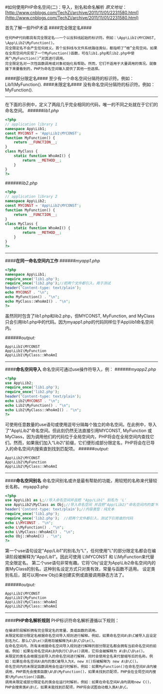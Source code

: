 #如何使用PHP命名空间(二)：导入，别名和命名解析
*原文地址*：[http://www.cnblogs.com/TechZi/archive/2011/11/01/2231580.html](http://www.cnblogs.com/TechZi/archive/2011/11/01/2231580.html)

首先了解一些PHP术语
####完全限定名####
```text
任何PHP代码都具有完全限定名——一个以反斜线起始的标识符。例如：\App\Lib1\MYCONST, \App\Lib2\MyFunction()。
完全限定名不会产生任何歧义。首个反斜线与文件系统路径类似，都指明了“根”全局空间。如果在全局空间内实现了一个MyFunction()函数，可在lib1.php和lib2.php中使用“\MyFunction()”对其进行调用。
完全限定名对一次性函数调用或对象初始化有帮助。然而，它们不适用于大量调用的情况。就像接下来要看到的，PHP为命名空间输入提供了其他一些选择。
```
####部分限定名####
至少有一个命名空间分隔符的标识符。例如：Lib1\MyFunction().
####未限定名####
没有命名空间分隔符的标识符。例如：MyFunction().


----------


在下面的示例中，定义了两段几乎完全相同的代码，唯一的不同之处就在于它们的命名空间。
######*lib1.php*
```php
<?php
// application library 1
namespace App\Lib1;
const MYCONST = 'App\Lib1\MYCONST';
function MyFunction() {
    return __FUNCTION__;
}
class MyClass {
    static function WhoAmI() {
        return __METHOD__;
    }
}
?>
```

######*lib2.php*
```php
<?php
// application library 2
namespace App\Lib2;
const MYCONST = 'App\Lib2\MYCONST';
function MyFunction() {
    return __FUNCTION__;
}
class MyClass {
    static function WhoAmI() {
        return __METHOD__;
    }
}
?>
```


----------


####**在同一命名空间内工作**
######*myapp1.php*
```php
<?php
namespace App\Lib1;
require_once('lib1.php');
require_once('lib2.php');//把两个文件都引入，用于测试
header('Content-type: text/plain');
echo MYCONST . "\n";
echo MyFunction() . "\n";
echo MyClass::WhoAmI() . "\n";
?>
```
虽然同时包含了lib1.php和lib2.php，但MYCONST, MyFunction, and MyClass只会引用lib1.php中的代码。因为myapp1.php的代码同样位于App\lib1命名空间内。

######*output:*
```text
App\Lib1\MYCONST
App\Lib1\MyFunction
App\Lib1\MyClass::WhoAmI
```


----------


####**命名空间导入**
命名空间可通过use操作符导入，例：
######*myapp2.php*
```php
<?php
use App\Lib2;
require_once('lib1.php');
require_once('lib2.php');
header('Content-type: text/plain');
echo Lib2\MYCONST . "\n";
echo Lib2\MyFunction() . "\n";
echo Lib2\MyClass::WhoAmI() . "\n";
?>
```
可使用任意数量的use语句或使用逗号分隔每个独立的命名空间。在此例中，导入了“App\Lib2”命名空间。但此刻仍然无法直接引用MYCONST, MyFunction 或 MyClass，因为调用他们的代码位于全局空间内，PHP将会在全局空间内查找它们。然而，如果我们加入“Lib2\”前缀，它们便形成部分限定名，PHP将会在已导入的命名空间内搜索直到找到匹配项。
######*output:*
```text
App\Lib2\MYCONST
App\Lib2\MyFunction
App\Lib2\MyClass::WhoAmI
```


----------


####**命名空间别名**
命名空间别名或许是最有帮助的功能，用较短的名称来代替较长名称。
myapp3.php
```php
<?php
use App\Lib1 as L;//导入命名空间并且把 "App/Lib1" 别名为 'L'
use App\Lib2\MyClass as Obj;//导入命名空间 并且把"App/Lib2/"命名空间内的类'MyClass' 别名为 'Obj'
header('Content-type: text/plain');//内容类型：纯文本
require_once('lib1.php');
require_once('lib2.php');  //把两个文件都引入，测试下引用谁的代码
echo L\MYCONST . "\n";
echo L\MyFunction() . "\n";
echo L\MyClass::WhoAmI() . "\n";
echo Obj::WhoAmI() . "\n";
?>
```
第一个use语句设定"App/Lib1"的别名为“L”，任何使用"L"的部分限定名都会在编译阶段被解释为“App/Lib1”。因此可使用 L\MYCONST 和 L\MyFunction来代替完全限定名。
第二个use语句非常有趣。它将'Obj'设定为App\Lib2命名空间内的类MyClass的别名。这种别名设定方式只对类有效，常量与函数不适用。
设定类别名后，就可以用new Obj()来创建实例或直接调用静态方法了。

######*output:*
```text
App\Lib1\MYCONST
App\Lib1\MyFunction
App\Lib1\MyClass::WhoAmI
App\Lib2\MyClass::WhoAmI
```


----------


####**PHP命名解析规则**
PHP标识符命名解析遵循以下规则：
```text
在编译阶段解析拥有完全限定名的常量、类或函数的调用。
未限定和部分限定名根据命名空间导入规则进行解释。例如，如果命名空间A\B\C被导入且设定别名为C，那么C\D\e()调用将被解释为A\B\C\D\e()。
在命名空间内，所有未根据命名空间导入规则进行解释的部分限定名都会拥有当前命名空间的前缀。例如：如果在命名空间A\B内执行C\D\e()调用，它将会被解释为 A\B\C\D\e()。
未限定的类名会根据当前导入的命名空间进行解释，同时会使用全名来代替缩写后的名称。例如：如果在命名空间A\B内的类C被导入为X，new X()将被解释为 new A\B\C()。
命名空间内的未限定函数调用会在运行时解析。例如：如果MyFunction()在命名空间A\B内被调用，PHP首先会搜索函数\A\B\MyFunction()，如果未找到匹配项，PHP会在全局空间内搜索\MyFunction()函数。
调用未限定或部分限定名的类会在运行时解析。例如：如果在命名空间A\B内调用new C()，PHP会搜索类A\B\C，如果未能找到匹配项，PHP将会试图自动载入类A\B\C。
```